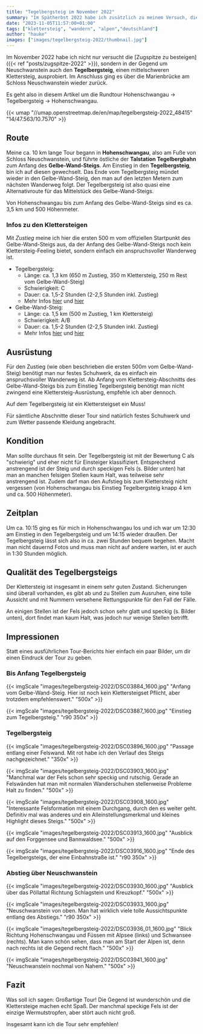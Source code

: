 ```yaml
---
title: "Tegelbergsteig im November 2022"
summary: "Im Spätherbst 2022 habe ich zusätzlich zu meinem Versuch, die Zugspitze zu besteigen, den Klettersteig Tegelbergsteig in der Nähe von Neuschwanstein ausprobiert. Der Tegelbergsteig ist anspruchsvoll, aber es lohnt sich auf jeden Fall!"
date: "2023-11-05T11:57:00+01:00"
tags: ["klettersteig", "wandern", "alpen","deutschland"]
author: "hauke"
images: ["images/tegelbergsteig-2022/thumbnail.jpg"]
---
```


Im November 2022 habe ich nicht nur versucht die [Zugspitze zu besteigen]({{< ref "posts/zugspitze-2022" >}}), sondern in der Gegend um Neuschwanstein auch den **Tegelbergsteig**, einen mittelschweren Klettersteig, ausprobiert.
Im Anschluss ging es über die Marienbrücke am Schloss Neuschwanstein wieder zurück.

Es geht also in diesem Artikel um die Rundtour Hohenschwangau → Tegelbergsteig → Hohenschwangau.

{{< umap "//umap.openstreetmap.de/en/map/tegelbergsteig-2022_48415" "14/47.563/10.7570" >}}

## Route

Meine ca. 10 km lange Tour begann in **Hohenschwangau**, also am Fuße von Schloss Neuschwanstein, und führte östliche der **Talstation Tegelbergbahn** zum Anfang des **Gelbe-Wand-Steigs**.
Am Einstieg in den **Tegelbergsteig**, bin ich auf diesen gewechselt.
Das Ende vom Tegelbergsteig mündet wieder in den Gelbe-Wand-Steig, den man auf den letzten Metern zum nächsten Wanderweg folgt.
Der Tegelbergsteig ist also quasi eine Alternativroute für das Mittelstück des Gelbe-Wand-Steigs.

Von Hohenschwangau bis zum Anfang des Gelbe-Wand-Steigs sind es ca. 3,5 km und 500 Höhenmeter.

### Infos zu den Klettersteigen

Mit *Zustieg* meine ich hier die ersten 500 m vom offiziellen Startpunkt des Gelbe-Wand-Steigs aus, da der Anfang des Gelbe-Wand-Steigs noch kein Klettersteig-Feeling bietet, sondern einfach ein anspruchsvoller Wanderweg ist.

* Tegelbergsteig:
	* Länge: ca. 1,3 km (650 m Zustieg, 350 m Klettersteig, 250 m Rest vom Gelbe-Wand-Steig)
	* Schwierigkeit: C
	* Dauer: ca. 1,5-2 Stunden (2-2,5 Stunden inkl. Zustieg)
	* Mehr Infos [hier](https://www.via-ferrata.de/klettersteige/topo/klettersteig-tegelberg-tegelbergsteig) und [hier](https://www.bergsteigen.com/touren/klettersteig/tegelbergsteig-klettersteig-tegelberg/)
* Gelbe-Wand-Steig:  
	* Länge: ca. 1,5 km (500 m Zustieg, 1 km Klettersteig)
	* Schwierigkeit: A/B
	* Dauer: ca. 1,5-2 Stunden (2-2,5 Stunden inkl. Zustieg)
	* Mehr Infos [hier](https://www.via-ferrata.de/klettersteige/topo/klettersteig-gelbe-wand) und [hier](https://www.bergsteigen.com/touren/klettersteig/gelbe-wand-steig-klettersteig/)

## Ausrüstung

Für den Zustieg (wie oben beschrieben die ersten 500m vom Gelbe-Wand-Steig) benötigt man nur festes Schuhwerk, da es einfach ein anspruchsvoller Wanderweg ist.
Ab Anfang vom Klettersteig-Abschnitts des Gelbe-Wand-Steigs bis zum Einstieg Tegelbergsteig benötigt man nicht zwingend eine Klettersteig-Ausrüstung, empfehle ich aber dennoch.

Auf dem Tegelbergsteig ist ein Klettersteigset ein Muss!

Für sämtliche Abschnitte dieser Tour sind natürlich festes Schuhwerk und zum Wetter passende Kleidung angebracht.

## Kondition

Man sollte durchaus fit sein.
Der Tegelbergsteig ist mit der Bewertung C als "schwierig" und eher nicht für Einsteiger klassifiziert.
Entsprechend anstrengend ist der Steig und durch speckigen Fels (s. Bilder unten) hat man an manchen felsigen Stellen kaum Halt, was teilweise sehr anstrengend ist.
Zudem darf man den Aufstieg bis zum Klettersteig nicht vergessen (von Hohenschwangau bis Einstieg Tegelbergsteig knapp 4 km und ca. 500 Höhenmeter).

## Zeitplan

Um ca. 10:15 ging es für mich in Hohenschwangau los und ich war um 12:30 am Einstieg in den Tegelbergsteig und um 14:15 wieder draußen.
Der Tegelbergsteig lässt sich also in ca. zwei Stunden bequem begehen.
Macht man nicht dauernd Fotos und muss man nicht auf andere warten, ist er auch in 1:30 Stunden möglich.

## Qualität des Tegelbergsteigs

Der Klettersteig ist insgesamt in einem sehr guten Zustand.
Sicherungen sind überall vorhanden, es gibt ab und zu Stellen zum Ausruhen, eine tolle Aussicht und mit Nummern versehene Rettungspunkte für den Fall der Fälle.

An einigen Stellen ist der Fels jedoch schon sehr glatt und speckig (s. Bilder unten), dort findet man kaum Halt, was jedoch nur wenige Stellen betrifft.

## Impressionen

Statt eines ausführlichen Tour-Berichts hier einfach ein paar Bilder, um dir einen Eindruck der Tour zu geben.

### Bis Anfang Tegelbergsteig

{{< imgScale "images/tegelbergsteig-2022/DSC03884_1600.jpg" "Anfang vom Gelbe-Wand-Steig. Hier ist noch kein Klettersteigset Pflicht, aber trotzdem empfehlenswert." "500x" >}}

{{< imgScale "images/tegelbergsteig-2022/DSC03887_1600.jpg" "Einstieg zum Tegelbergsteig." "r90 350x" >}}

### Tegelbergsteig

{{< imgScale "images/tegelbergsteig-2022/DSC03896_1600.jpg" "Passage entlang einer Felswand. Mit rot habe ich den Verlauf des Steigs nachgezeichnet." "350x" >}}

{{< imgScale "images/tegelbergsteig-2022/DSC03903_1600.jpg" "Manchmal war der Fels schon sehr speckig und rutschig. Gerade an Felswänden hat man mit normalen Wanderschuhen stellenweise Probleme Halt zu finden." "500x" >}}

{{< imgScale "images/tegelbergsteig-2022/DSC03908_1600.jpg" "Interessante Felsformation mit einem Durchgang, durch den es weiter geht. Definitiv mal was anderes und ein Alleinstellungsmerkmal und kleines Highlight dieses Steigs." "500x" >}}

{{< imgScale "images/tegelbergsteig-2022/DSC03913_1600.jpg" "Ausblick auf den Forggensee und Bannwaldsee." "500x" >}}

{{< imgScale "images/tegelbergsteig-2022/DSC03916_1600.jpg" "Ende des Tegelbergsteigs, der eine Einbahnstraße ist." "r90 350x" >}}

### Abstieg über Neuschwanstein

{{< imgScale "images/tegelbergsteig-2022/DSC03930_1600.jpg" "Ausblick über das Pöllattal Richtung Schlagstein und Kreuzkopf." "500x" >}}

{{< imgScale "images/tegelbergsteig-2022/DSC03933_1600.jpg" "Neuschwanstein von oben. Man hat wirklich viele tolle Aussichtspunkte entlang des Abstiegs." "r90 350x" >}}

{{< imgScale "images/tegelbergsteig-2022/DSC03936_01_1600.jpg" "Blick Richtung Hohenschwangau und Füssen mit Alpsee (links) und Schwansee (rechts). Man kann schön sehen, dass man am Start der Alpen ist, denn nach rechts ist die Gegend recht flach." "500x" >}}

{{< imgScale "images/tegelbergsteig-2022/DSC03941_1600.jpg" "Neuschwanstein nochmal von Nahem." "500x" >}}

## Fazit

Was soll ich sagen: Großartige Tour!
Die Gegend ist wunderschön und die Klettersteige machen echt Spaß.
Der manchmal speckige Fels ist der einzige Wermutstropfen, aber stört auch nicht groß.

Insgesamt kann ich die Tour sehr empfehlen!